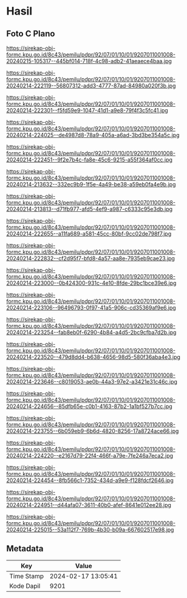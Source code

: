 # Hasil

## Foto C Plano

https://sirekap-obj-formc.kpu.go.id/8c43/pemilu/pdpr/92/07/01/10/01/9207011001008-20240215-105317--445bf014-718f-4c98-adb2-41aeaece4baa.jpg

https://sirekap-obj-formc.kpu.go.id/8c43/pemilu/pdpr/92/07/01/10/01/9207011001008-20240214-222119--56807312-add3-4777-87ad-84980a020f3b.jpg

https://sirekap-obj-formc.kpu.go.id/8c43/pemilu/pdpr/92/07/01/10/01/9207011001008-20240214-222301--f5fd59e9-1047-41d1-a9e8-79f4f3c5fc41.jpg

https://sirekap-obj-formc.kpu.go.id/8c43/pemilu/pdpr/92/07/01/10/01/9207011001008-20240214-224025--de4987d8-78a9-405a-a6ad-3bd3be354a5c.jpg

https://sirekap-obj-formc.kpu.go.id/8c43/pemilu/pdpr/92/07/01/10/01/9207011001008-20240214-222451--9f2e7b4c-fa8e-45c6-9215-a55f364af0cc.jpg

https://sirekap-obj-formc.kpu.go.id/8c43/pemilu/pdpr/92/07/01/10/01/9207011001008-20240214-213632--332ec9b9-1f5e-4a49-be38-a59eb0fa4e9b.jpg

https://sirekap-obj-formc.kpu.go.id/8c43/pemilu/pdpr/92/07/01/10/01/9207011001008-20240214-213813--d71fb977-afd5-4ef9-a987-c6333c95e3db.jpg

https://sirekap-obj-formc.kpu.go.id/8c43/pemilu/pdpr/92/07/01/10/01/9207011001008-20240214-222655--a11fa689-a581-45cc-80bf-9cc02de798f7.jpg

https://sirekap-obj-formc.kpu.go.id/8c43/pemilu/pdpr/92/07/01/10/01/9207011001008-20240214-222832--cf2d95f7-bfd8-4a57-aa8e-7935eb9cae23.jpg

https://sirekap-obj-formc.kpu.go.id/8c43/pemilu/pdpr/92/07/01/10/01/9207011001008-20240214-223000--0b424300-931c-4e10-8fde-29bc1bce39e6.jpg

https://sirekap-obj-formc.kpu.go.id/8c43/pemilu/pdpr/92/07/01/10/01/9207011001008-20240214-223106--96496793-0f97-41a5-906c-cd35369af9e6.jpg

https://sirekap-obj-formc.kpu.go.id/8c43/pemilu/pdpr/92/07/01/10/01/9207011001008-20240214-223254--fab8eb0f-6290-4b84-a4d5-2bc9cfba7d2b.jpg

https://sirekap-obj-formc.kpu.go.id/8c43/pemilu/pdpr/92/07/01/10/01/9207011001008-20240214-223520--479d8dd4-b638-4656-98d5-580f36aba4e3.jpg

https://sirekap-obj-formc.kpu.go.id/8c43/pemilu/pdpr/92/07/01/10/01/9207011001008-20240214-223646--c8019053-ae0b-44a3-97e2-a3421e31c46c.jpg

https://sirekap-obj-formc.kpu.go.id/8c43/pemilu/pdpr/92/07/01/10/01/9207011001008-20240214-224656--85dfb65e-c0b1-4163-87b2-1a1bf527b7cc.jpg

https://sirekap-obj-formc.kpu.go.id/8c43/pemilu/pdpr/92/07/01/10/01/9207011001008-20240214-223755--6b059eb9-6b6d-4820-8256-17a8724ace66.jpg

https://sirekap-obj-formc.kpu.go.id/8c43/pemilu/pdpr/92/07/01/10/01/9207011001008-20240214-224220--e2167d79-22f4-466f-a79e-7fe246a7eca2.jpg

https://sirekap-obj-formc.kpu.go.id/8c43/pemilu/pdpr/92/07/01/10/01/9207011001008-20240214-224454--8fb566c1-7352-434d-a9e9-f128fdcf2646.jpg

https://sirekap-obj-formc.kpu.go.id/8c43/pemilu/pdpr/92/07/01/10/01/9207011001008-20240214-224951--d44afa07-3611-40b0-afef-8641e012ee28.jpg

https://sirekap-obj-formc.kpu.go.id/8c43/pemilu/pdpr/92/07/01/10/01/9207011001008-20240214-225015--53a112f7-769b-4b30-b09a-667602517e98.jpg


## Metadata

| Key        | Value               |
| ---------- | ------------------- |
| Time Stamp | 2024-02-17 13:05:41 |
| Kode Dapil | 9201                |



